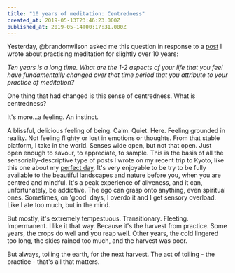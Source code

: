 ```yaml
---
title: "10 years of meditation: Centredness"
created_at: 2019-05-13T23:46:23.000Z
published_at: 2019-05-14T00:17:31.000Z
---
```

Yesterday, @brandonwilson asked me this question in response to a [post](https://200wordsaday.com/words/writings-on-meditation-3-the-ego-172055cd830ae03e5b) I wrote about practising meditation for slightly over 10 years:

  

_Ten years is a long time. What are the 1-2 aspects of your life that you feel have fundamentally changed over that time period that you attribute to your practice of meditation?_

  

One thing that had changed is this sense of centredness. What is centredness? 

  

It's more...a feeling. An instinct. 

  

A blissful, delicious feeling of being. Calm. Quiet. Here. Feeling grounded in reality. Not feeling flighty or lost in emotions or thoughts. From that stable platform, I take in the world. Senses wide open, but not that open. Just open enough to savour, to appreciate, to sample. This is the basis of all the sensorially-descriptive type of posts I wrote on my recent trip to Kyoto, like this one about my [perfect day](https://200wordsaday.com/words/a-perfect-day-in-kyoto-146485cb07aee1bbf1). It's very enjoyable to be try to be fully available to the beautiful landscapes and nature before you, when you are centred and mindful. It's a peak experience of aliveness, and it can, unfortunately, be addictive. The ego can grasp onto anything, even spiritual ones. Sometimes, on 'good' days, I overdo it and I get sensory overload. Like I ate too much, but in the mind. 

  

But mostly, it's extremely tempestuous. Transitionary. Fleeting. Impermanent. I like it that way. Because it's the harvest from practice. Some years, the crops do well and you reap well. Other years, the cold lingered too long, the skies rained too much, and the harvest was poor. 

  

But always, toiling the earth, for the next harvest. The act of toiling - the practice - that's all that matters.
